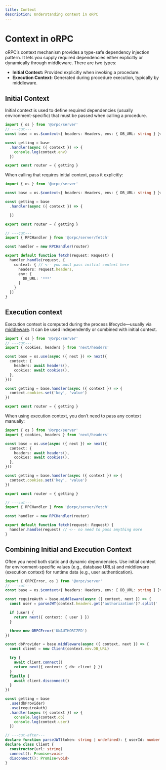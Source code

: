 ```yaml
---
title: Context
description: Understanding context in oRPC
---
```


# Context in oRPC

oRPC’s context mechanism provides a type-safe dependency injection pattern. It lets you supply required dependencies either explicitly or dynamically through middleware. There are two types:

- **Initial Context:** Provided explicitly when invoking a procedure.
- **Execution Context:** Generated during procedure execution, typically by middleware.

## Initial Context

Initial context is used to define required dependencies (usually environment-specific) that must be passed when calling a procedure.

```ts twoslash
import { os } from '@orpc/server'
// ---cut---
const base = os.$context<{ headers: Headers, env: { DB_URL: string } }>()

const getting = base
  .handler(async ({ context }) => {
    console.log(context.env)
  })

export const router = { getting }
```

When calling that requires initial context, pass it explicitly:

```ts twoslash
import { os } from '@orpc/server'

const base = os.$context<{ headers: Headers, env: { DB_URL: string } }>()

const getting = base
  .handler(async ({ context }) => {

  })

export const router = { getting }

// ---cut---
import { RPCHandler } from '@orpc/server/fetch'

const handler = new RPCHandler(router)

export default function fetch(request: Request) {
  handler.handle(request, {
    context: { // <-- you must pass initial context here
      headers: request.headers,
      env: {
        DB_URL: '***'
      }
    }
  })
}
```

## Execution context

Execution context is computed during the process lifecycle—usually via [middleware](/docs/middleware). It can be used independently or combined with initial context.

```ts twoslash
import { os } from '@orpc/server'
// ---cut---
import { cookies, headers } from 'next/headers'

const base = os.use(async ({ next }) => next({
  context: {
    headers: await headers(),
    cookies: await cookies(),
  },
}))

const getting = base.handler(async ({ context }) => {
  context.cookies.set('key', 'value')
})

export const router = { getting }
```

When using execution context, you don’t need to pass any context manually:

```ts twoslash
import { os } from '@orpc/server'
import { cookies, headers } from 'next/headers'

const base = os.use(async ({ next }) => next({
  context: {
    headers: await headers(),
    cookies: await cookies(),
  },
}))

const getting = base.handler(async ({ context }) => {
  context.cookies.set('key', 'value')
})

export const router = { getting }

// ---cut---
import { RPCHandler } from '@orpc/server/fetch'

const handler = new RPCHandler(router)

export default function fetch(request: Request) {
  handler.handle(request) // <-- no need to pass anything more
}
```

## Combining Initial and Execution Context

Often you need both static and dynamic dependencies. Use initial context for environment-specific values (e.g., database URLs) and middleware (execution context) for runtime data (e.g., user authentication).

```ts twoslash
import { ORPCError, os } from '@orpc/server'
// ---cut---
const base = os.$context<{ headers: Headers, env: { DB_URL: string } }>()

const requireAuth = base.middleware(async ({ context, next }) => {
  const user = parseJWT(context.headers.get('authorization')?.split(' ')[1])

  if (user) {
    return next({ context: { user } })
  }

  throw new ORPCError('UNAUTHORIZED')
})

const dbProvider = base.middleware(async ({ context, next }) => {
  const client = new Client(context.env.DB_URL)

  try {
    await client.connect()
    return next({ context: { db: client } })
  }
  finally {
    await client.disconnect()
  }
})

const getting = base
  .use(dbProvider)
  .use(requireAuth)
  .handler(async ({ context }) => {
    console.log(context.db)
    console.log(context.user)
  })

// ---cut-after---
declare function parseJWT(token: string | undefined): { userId: number } | null
declare class Client {
  constructor(url: string)
  connect(): Promise<void>
  disconnect(): Promise<void>
}
```
